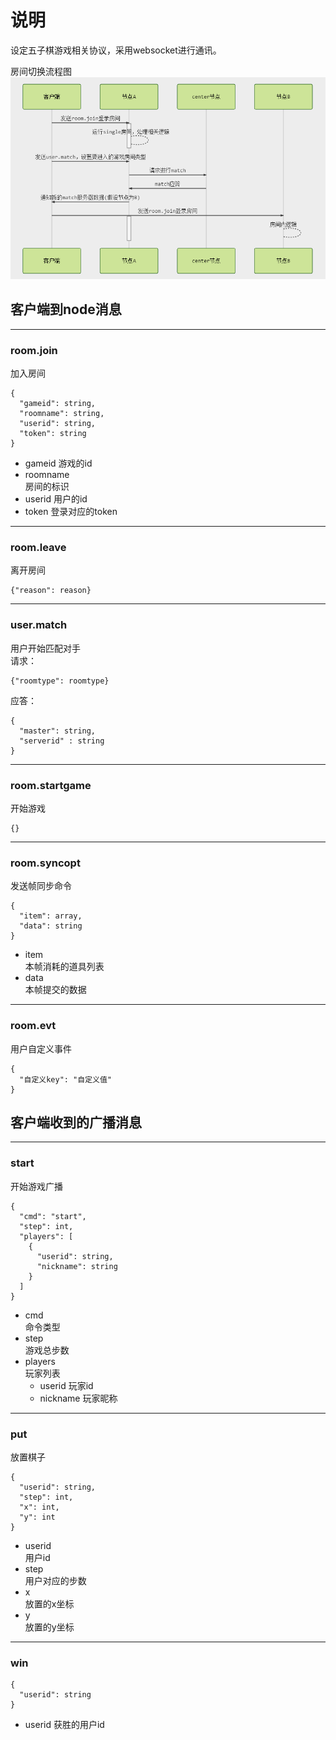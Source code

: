 # 说明
设定五子棋游戏相关协议，采用websocket进行通讯。

房间切换流程图  
![](./img/客户登录大厅及游戏房间时序图.png)

## 客户端到node消息

---
### room.join
加入房间
```
{
  "gameid": string,
  "roomname": string,
  "userid": string,
  "token": string
}
```
- gameid
游戏的id
- roomname  
房间的标识
- userid 
用户的id
- token
登录对应的token

---
### room.leave
离开房间
```
{"reason": reason}
```

---
### user.match
用户开始匹配对手  
请求：  
```
{"roomtype": roomtype}
```
应答：
```
{
  "master": string,
  "serverid" : string
}
```

---
### room.startgame
开始游戏
```
{}
```

---
### room.syncopt
发送帧同步命令
```
{
  "item": array,
  "data": string
}
```
- item  
本帧消耗的道具列表
- data  
本帧提交的数据

---
### room.evt
用户自定义事件
```
{
  "自定义key": "自定义值"
}
```

## 客户端收到的广播消息
---
### start
开始游戏广播
```
{
  "cmd": "start",
  "step": int,
  "players": [
    {
      "userid": string,
      "nickname": string      
    }
  ]
}
```
- cmd  
命令类型
- step  
游戏总步数  
- players  
玩家列表  
  - userid 玩家id
  - nickname 玩家昵称

---
### put
放置棋子
```
{
  "userid": string,
  "step": int,
  "x": int,
  "y": int
}
```
- userid  
用户id
- step  
用户对应的步数
- x  
放置的x坐标  
- y  
放置的y坐标 

---
### win
```
{
  "userid": string
}
```
- userid
获胜的用户id

